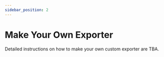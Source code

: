 ```yaml
---
sidebar_position: 2 
---
```


# Make Your Own Exporter

Detailed instructions on how to make your own custom exporter are TBA.
